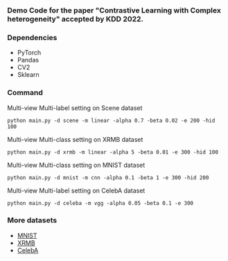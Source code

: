 ### Demo Code for the paper "Contrastive Learning with Complex heterogeneity" accepted by KDD 2022.

### Dependencies
* PyTorch
* Pandas
* CV2
* Sklearn


### Command
Multi-view Multi-label setting on Scene dataset 
```
python main.py -d scene -m linear -alpha 0.7 -beta 0.02 -e 200 -hid 100
```

Multi-view Multi-class setting on XRMB dataset
```
python main.py -d xrmb -m linear -alpha 5 -beta 0.01 -e 300 -hid 100
```

Multi-view Multi-class setting on MNIST dataset
```
python main.py -d mnist -m cnn -alpha 0.1 -beta 1 -e 300 -hid 200
```

Multi-view Multi-label setting on CelebA dataset
```
python main.py -d celeba -m vgg -alpha 0.05 -beta 0.1 -e 300
```

### More datasets
* [MNIST](http://yann.lecun.com/exdb/mnist/)
* [XRMB](https://home.ttic.edu/~klivescu/XRMB_data/full/README)
* [CelebA](http://mmlab.ie.cuhk.edu.hk/projects/CelebA.html)

